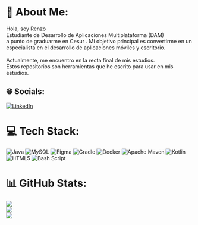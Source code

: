 # 💫 About Me:
Hola, soy Renzo<br>Estudiante de Desarrollo de Aplicaciones Multiplataforma (DAM)<br>a punto de graduarme en Cesur . Mi objetivo principal es convertirme en un <br>especialista en el desarrollo de aplicaciones móviles y escritorio.<br><br>Actualmente, me encuentro en la recta final de mis estudios.<br>Estos repositorios son herramientas que he escrito para usar en mis estudios.


## 🌐 Socials:
[![LinkedIn](https://img.shields.io/badge/LinkedIn-%230077B5.svg?logo=linkedin&logoColor=white)](https://linkedin.com/in/www.linkedin.com/in/renzo-guillermo-carrillo-ruiz-029aa2ab) 

# 💻 Tech Stack:
![Java](https://img.shields.io/badge/java-%23ED8B00.svg?style=for-the-badge&logo=openjdk&logoColor=white) ![MySQL](https://img.shields.io/badge/mysql-4479A1.svg?style=for-the-badge&logo=mysql&logoColor=white) ![Figma](https://img.shields.io/badge/figma-%23F24E1E.svg?style=for-the-badge&logo=figma&logoColor=white) ![Gradle](https://img.shields.io/badge/Gradle-02303A.svg?style=for-the-badge&logo=Gradle&logoColor=white) ![Docker](https://img.shields.io/badge/docker-%230db7ed.svg?style=for-the-badge&logo=docker&logoColor=white) ![Apache Maven](https://img.shields.io/badge/Apache%20Maven-C71A36?style=for-the-badge&logo=Apache%20Maven&logoColor=white) ![Kotlin](https://img.shields.io/badge/kotlin-%237F52FF.svg?style=for-the-badge&logo=kotlin&logoColor=white) ![HTML5](https://img.shields.io/badge/html5-%23E34F26.svg?style=for-the-badge&logo=html5&logoColor=white) ![Bash Script](https://img.shields.io/badge/bash_script-%23121011.svg?style=for-the-badge&logo=gnu-bash&logoColor=white)
# 📊 GitHub Stats:
![](https://github-readme-stats.vercel.app/api?username=RenzoGCR&theme=dark&hide_border=true&include_all_commits=true&count_private=false)<br/>
![](https://nirzak-streak-stats.vercel.app/?user=RenzoGCR&theme=dark&hide_border=true)<br/>
![](https://github-readme-stats.vercel.app/api/top-langs/?username=RenzoGCR&theme=dark&hide_border=true&include_all_commits=true&count_private=false&layout=compact)

<!-- Proudly created with GPRM ( https://gprm.itsvg.in ) -->
